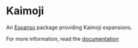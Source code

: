 # Kaimoji
An [Espanso](https://espanso.org/) package providing Kaimoji expansions.

For more information, read the [documentation](https://espanso.org/docs/)
